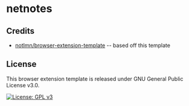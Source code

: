 # netnotes

## Credits

- [notlmn/browser-extension-template](https://github.com/notlmn/browser-extension-template) -- based off this template

## License

This browser extension template is released under GNU General Public License v3.0.

[![License: GPL v3](https://img.shields.io/badge/License-GPLv3-blue.svg)](https://www.gnu.org/licenses/gpl-3.0)
